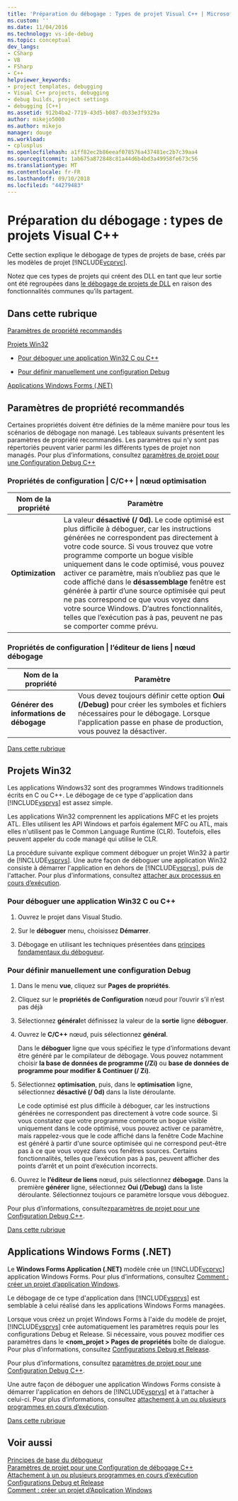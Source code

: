 ```yaml
---
title: 'Préparation du débogage : Types de projet Visual C++ | Microsoft Docs'
ms.custom: ''
ms.date: 11/04/2016
ms.technology: vs-ide-debug
ms.topic: conceptual
dev_langs:
- CSharp
- VB
- FSharp
- C++
helpviewer_keywords:
- project templates, debugging
- Visual C++ projects, debugging
- debug builds, project settings
- debugging [C++]
ms.assetid: 912b4ba2-7719-43d5-b087-db33e3f9329a
author: mikejo5000
ms.author: mikejo
manager: douge
ms.workload:
- cplusplus
ms.openlocfilehash: a1ff82ec2b86eeaf078576a437481ec2b7c39aa4
ms.sourcegitcommit: 1ab675a872848c81a44d6b4bd3a49958fe673c56
ms.translationtype: MT
ms.contentlocale: fr-FR
ms.lasthandoff: 09/10/2018
ms.locfileid: "44279483"
---
```

# <a name="debugging-preparation-visual-c-project-types"></a>Préparation du débogage : types de projets Visual C++
Cette section explique le débogage de types de projets de base, créés par les modèles de projet [!INCLUDE[vcprvc](../code-quality/includes/vcprvc_md.md)].  
  
 Notez que ces types de projets qui créent des DLL en tant que leur sortie ont été regroupées dans [le débogage de projets de DLL](../debugger/debugging-dll-projects.md) en raison des fonctionnalités communes qu’ils partagent.  
  
##  <a name="BKMK_In_this_topic"></a> Dans cette rubrique  
 [Paramètres de propriété recommandés](#BKMK_Recommended_Property_Settings)  
  
 [Projets Win32](#BKMK_Win32_Projects)  
  
-   [Pour déboguer une application Win32 C ou C++](#BKMK_To_debug_a_C_or_C___Win32_application)  
  
-   [Pour définir manuellement une configuration Debug](#BKMK_To_manually_set_a_Debug_configuration)  
  
 [Applications Windows Forms (.NET)](#BKMK_Windows_Forms_Applications___NET_)  
  
##  <a name="BKMK_Recommended_Property_Settings"></a> Paramètres de propriété recommandés  
 Certaines propriétés doivent être définies de la même manière pour tous les scénarios de débogage non managé. Les tableaux suivants présentent les paramètres de propriété recommandés. Les paramètres qui n'y sont pas répertoriés peuvent varier parmi les différents types de projet non managés. Pour plus d’informations, consultez [paramètres de projet pour une Configuration Debug C++](../debugger/project-settings-for-a-cpp-debug-configuration.md)  
  
### <a name="configuration-properties-124-cc-124-optimization-node"></a>Propriétés de configuration &#124; C/C++ &#124; nœud optimisation  
  
|Nom de la propriété|Paramètre|  
|-------------------|-------------|  
|**Optimization**|La valeur **désactivé (/ 0d).** Le code optimisé est plus difficile à déboguer, car les instructions générées ne correspondent pas directement à votre code source. Si vous trouvez que votre programme comporte un bogue visible uniquement dans le code optimisé, vous pouvez activer ce paramètre, mais n’oubliez pas que le code affiché dans le **désassemblage** fenêtre est générée à partir d’une source optimisée qui peut ne pas correspond ce que vous voyez dans votre source Windows. D’autres fonctionnalités, telles que l’exécution pas à pas, peuvent ne pas se comporter comme prévu.|  
  
### <a name="configuration-properties-124-linker-124-debugging-node"></a>Propriétés de configuration &#124; l’éditeur de liens &#124; nœud débogage  
  
|Nom de la propriété|Paramètre|  
|-------------------|-------------|  
|**Générer des informations de débogage**|Vous devez toujours définir cette option **Oui (/Debug)** pour créer les symboles et fichiers nécessaires pour le débogage. Lorsque l'application passe en phase de production, vous pouvez la désactiver.|  
  
 [Dans cette rubrique](../debugger/debugging-preparation-visual-cpp-project-types.md#BKMK_In_this_topic)  
  
##  <a name="BKMK_Win32_Projects"></a> Projets Win32  
 Les applications Windows32 sont des programmes Windows traditionnels écrits en C ou C++. Le débogage de ce type d'application dans [!INCLUDE[vsprvs](../code-quality/includes/vsprvs_md.md)] est assez simple.  
  
 Les applications Win32 comprennent les applications MFC et les projets ATL. Elles utilisent les API Windows et parfois également MFC ou ATL, mais elles n'utilisent pas le Common Language Runtime (CLR). Toutefois, elles peuvent appeler du code managé qui utilise le CLR.  
  
 La procédure suivante explique comment déboguer un projet Win32 à partir de [!INCLUDE[vsprvs](../code-quality/includes/vsprvs_md.md)]. Une autre façon de déboguer une application Win32 consiste à démarrer l'application en dehors de [!INCLUDE[vsprvs](../code-quality/includes/vsprvs_md.md)], puis de l'attacher. Pour plus d’informations, consultez [attacher aux processus en cours d’exécution](../debugger/attach-to-running-processes-with-the-visual-studio-debugger.md).  
  
###  <a name="BKMK_To_debug_a_C_or_C___Win32_application"></a> Pour déboguer une application Win32 C ou C++  
  
1.  Ouvrez le projet dans Visual Studio.  
  
2.  Sur le **déboguer** menu, choisissez **Démarrer**.  
  
3.  Débogage en utilisant les techniques présentées dans [principes fondamentaux du débogueur](../debugger/getting-started-with-the-debugger.md).  
  
###  <a name="BKMK_To_manually_set_a_Debug_configuration"></a> Pour définir manuellement une configuration Debug  
  
1.  Dans le menu **vue**, cliquez sur **Pages de propriétés**.  
  
2.  Cliquez sur le **propriétés de Configuration** nœud pour l’ouvrir s’il n’est pas déjà  
  
3.  Sélectionnez **général**et définissez la valeur de la **sortie** ligne **déboguer**.  
  
4.  Ouvrez le **C/C++** nœud, puis sélectionnez **général**.  
  
     Dans le **déboguer** ligne que vous spécifiez le type d’informations devant être généré par le compilateur de débogage. Vous pouvez notamment choisir **la base de données de programme (/Zi)** ou **base de données de programme pour modifier & Continuer (/ Zi)**.  
  
5.  Sélectionnez **optimisation**, puis, dans le **optimisation** ligne, sélectionnez **désactivé (/ 0d)** dans la liste déroulante.  
  
     Le code optimisé est plus difficile à déboguer, car les instructions générées ne correspondent pas directement à votre code source. Si vous constatez que votre programme comporte un bogue visible uniquement dans le code optimisé, vous pouvez activer ce paramètre, mais rappelez-vous que le code affiché dans la fenêtre Code Machine est généré à partir d'une source optimisée qui ne correspond peut-être pas à ce que vous voyez dans vos fenêtres sources. Certains fonctionnalités, telles que l’exécution pas à pas, peuvent afficher des points d’arrêt et un point d’exécution incorrects.  
  
6.  Ouvrez le **l’éditeur de liens** nœud, puis sélectionnez **débogage**. Dans la première **générer** ligne, sélectionnez **Oui (/Debug)** dans la liste déroulante. Sélectionnez toujours ce paramètre lorsque vous déboguez.  
  
 Pour plus d’informations, consultez[paramètres de projet pour une Configuration Debug C++](../debugger/project-settings-for-a-cpp-debug-configuration.md).  
  
 [Dans cette rubrique](../debugger/debugging-preparation-visual-cpp-project-types.md#BKMK_In_this_topic)  
  
##  <a name="BKMK_Windows_Forms_Applications___NET_"></a> Applications Windows Forms (.NET)  
 Le **Windows Forms Application (.NET)** modèle crée un [!INCLUDE[vcprvc](../code-quality/includes/vcprvc_md.md)] application Windows Forms. Pour plus d’informations, consultez [Comment : créer un projet d’application Windows](https://docs.microsoft.com/previous-versions/visualstudio/visual-studio-2010/42wc9kk5(v=vs.100)).  
  
 Le débogage de ce type d'application dans [!INCLUDE[vsprvs](../code-quality/includes/vsprvs_md.md)] est semblable à celui réalisé dans les applications Windows Forms managées.  
  
 Lorsque vous créez un projet Windows Forms à l'aide du modèle de projet, [!INCLUDE[vsprvs](../code-quality/includes/vsprvs_md.md)] crée automatiquement les paramètres requis pour les configurations Debug et Release. Si nécessaire, vous pouvez modifier ces paramètres dans le  **\<nom_projet > Pages de propriétés** boîte de dialogue. Pour plus d’informations, consultez [Configurations Debug et Release](../debugger/how-to-set-debug-and-release-configurations.md).  
  
 Pour plus d’informations, consultez [paramètres de projet pour une Configuration Debug C++](../debugger/project-settings-for-a-cpp-debug-configuration.md).  
  
 Une autre façon de déboguer une application Windows Forms consiste à démarrer l'application en dehors de [!INCLUDE[vsprvs](../code-quality/includes/vsprvs_md.md)] et à l'attacher à celui-ci. Pour plus d’informations, consultez [attachement à un ou plusieurs programmes en cours d’exécution](../debugger/attach-to-running-processes-with-the-visual-studio-debugger.md).  
  
 [Dans cette rubrique](../debugger/debugging-preparation-visual-cpp-project-types.md#BKMK_In_this_topic)  
  
## <a name="see-also"></a>Voir aussi  
 [Principes de base du débogueur](../debugger/getting-started-with-the-debugger.md)   
 [Paramètres de projet pour une Configuration de débogage C++](../debugger/project-settings-for-a-cpp-debug-configuration.md)   
 [Attachement à un ou plusieurs programmes en cours d’exécution](../debugger/attach-to-running-processes-with-the-visual-studio-debugger.md)   
 [Configurations Debug et Release](../debugger/how-to-set-debug-and-release-configurations.md)   
 [Comment : créer un projet d’Application Windows](https://docs.microsoft.com/previous-versions/visualstudio/visual-studio-2010/42wc9kk5(v=vs.100))